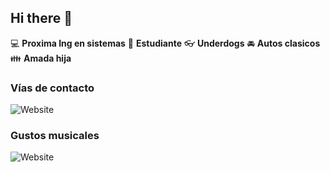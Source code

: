 ## Hi there 👋

:computer: **Proxima Ing en sistemas**
:pencil: **Estudiante**
:eyeglasses: **Underdogs**
:oncoming_automobile: **Autos clasicos**
:family: **Amada hija**

### Vías de contacto

![Website](https://img.shields.io/website?url=https%3A%2F%2Fgithub.com%2FAbrilSchz%2FAbrilSchz%23&up_message=AbrilSchz&up_color=grey&down_message=up&down_color=blue&style=flat&logoColor=blue&color=blue)

### Gustos musicales

![Website](https://img.shields.io/website?url=https%3A%2F%2Ftidal.com%2Fbrowse%2Fartist%2F6277600&up_message=charles%20ans&up_color=grey&down_message=up&down_color=blue&style=flat&logoColor=blue&color=blue)
